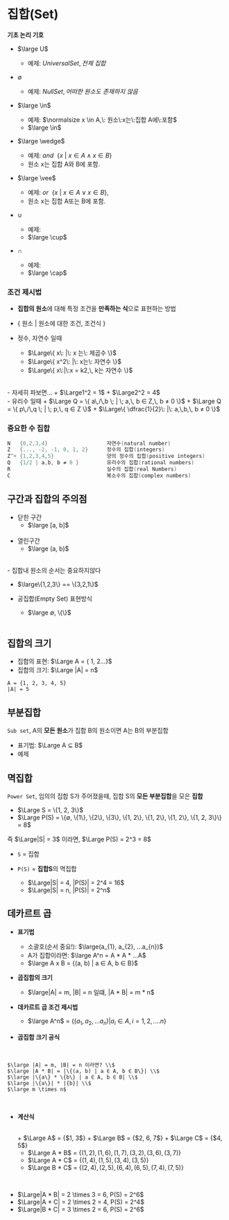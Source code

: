 # 집합(Set)
**기초 논리 기호**
- $\large U$
   - 예제: $Universal Set, 전체\: 집합$

- $\emptyset$
  - 예제: $Null Set, 어떠한\:원소도\:존재하지\:않음$
- $\large  \in$ 
  - 예제: $\normalsize x \in A,\: 원소\:x는\:집합 A에\:포함$ 
   - $\large \in$
- $\large \wedge$
   - 예제: $and \:\:\{ x\:|\:x \in A \wedge x \in B \}$
   - 원소 x는 집합 A와 B에 포함.
- $\large  \vee$
  - 예제: $or \:\:\{ x\:|\: x \in A \vee x \in B \}$,
  - 원소 x는 집합 A또는 B에 포함.
- $\cup$
  - 예제:
  - $\large \cup$
- $\cap$
  - 예제:
  - $\large \cap$
### 조건 제시법

- **집합의 원소**에 대해 특정 조건을 **만족하는 식**으로 표현하는 방법

- $\{$ 원소  |  원소에 대한 조건, 조건식 $\}$
 
 - 정수, 자연수 일때
   + $\Large\{ x\: |\: x 는\: 제곱수 \}$
   + $\Large\{ x^2\: |\: x는\: 자연수 \}$ 
   + $\Large\{ x\:|\:x = k2,\, k는 자연수 \}$ 
   
<br>
 - 자세히 파보면... 
   + $\Large1^2 = 1$
   + $\Large2^2 = 4$
<br>
- 유리수 일때
   + $\Large Q = \{ a\,/\,b \; | \; a,\, b ∈ Z,\, b ≠ 0 \}$
   + $\Large Q = \{ p\,/\,q \; | \; p,\, q ∈ Z \}$
   + $\Large\{ \dfrac{1}{2}\: |\: a,\,b,\, b ≠ 0 \}$

### 중요한 수 집합

 ```cpp
 N   {0,2,3,4}                   자연수(natural number)
 Z   {..., -2, -1, 0, 1, 2}      정수의 집합(integers)
 Z^+ {1,2,3,4,5}                 양의 정수의 집합(positive integers)
 Q   {1/2 | a,b, b ≠ 0 }         유리수의 집합(rational numbers)
 R                               실수의 집합(real Numbers)
 C                               복소수의 집합(complex numbers)
 ```

## **구간과 집합의 주의점**

 - 닫힌 구간
   + $\large [a, b]$
    <br>
 - 열린구간
   + $\large (a, b)$
 <br>
 - 집합내 원소의 순서는 중요하지않다

   + $\large\{1,2,3\} == \{3,2,1\}$
      <br>
 - 공집합(Empty Set) 표현방식

   + $\large ∅, \{\}$
   <br>
## 집합의 크기

- 집합의 표현: $\Large A = { 1, 2...}$
- 집합의 크기: $\Large |A| = n$

```cp
A = {1, 2, 3, 4, 5} 
|A| = 5
```

## 부분집합
`Sub set`, A의 **모든 원소**가 집합 B의 원소이면 A는 B의 부분집합

- 표기법: $\Large A ⊆ B$
- 예제


## 멱집합
`Power Set`, 임의의 집합 S가 주어졌을때, 집합 S의 **모든 부분집합**을 모은 **집합**


   + $\Large S = \{1, 2, 3\}$
   + $\Large P(S) = \{∅, \{1\}, \{2\}, \{3\}, \{1, 2\}, \{1, 2\}, \{1, 2\}, \{1, 2, 3\}\} = 8$

   즉 $\Large|S| = 3$ 이라면, $\Large P(S) = 2^3 = 8$


 - `S` = 집합
 - `P(S)` = **집합S**의 멱집합

    + $\Large|S| = 4, |P(S)| = 2^4 = 16$
    + $\Large|S| = n, |P(S)| = 2^n$




## 데카르트 곱

- **표기법**
   + 소괄호(순서 중요!): $\large(a_{1}, a_{2}, ...a_{n})$
   + A가 집합이라면: $\large A^n = A * A * ...A$
   + $\large A x B = {(a, b) | a ∈ A, b ∈ B}$
- **곱집합의 크기** 
   + $\large|A| = m, |B| = n 일떄, |A * B| = m * n$
- **데카르트 곱 조건 제시법**
  + $\large A^n$  = {$(a_{1}, a_{2}, ...a_{n})| a_{i} ∈ A, i = 1, 2, ....n$}

- **곱집합 크기 공식** 
 <br>

    $\large |A| = m, |B| = n 이라면? \\$
    $\large |A * B| = |\{(a, b) | a ∈ A, b ∈ B\}| \\$
    $\large |\{a\} * \{b\} | a ∈ A, b ∈ B| \\$
    $\large |\{a\}| * |{b}| \\$
    $\large m \times n$
   

<br>

- **계산식**
   
  <br>
   + $\Large  A$ = {$1, 3$}
   + $\Large  B$ = {$2, 6, 7$}
   + $\Large  C$ = {$4, 5$}
   
   <br>
 
   + $\Large A * B$ = {$(1, 2), (1, 6), (1, 7), (3, 2), (3, 6), (3, 7)$}
   + $\Large A * C$ = {$(1, 4), (1, 5), (3, 4), (3, 5)$}
   + $\Large B * C$ = {$(2, 4), (2, 5), (6, 4), (6, 5), (7, 4), (7, 5)$}
<br>


   + $\Large|A * B| = 2 \times 3 = 6, P(S) = 2^6$
   + $\Large|A * C| = 2 \times 2 = 4, P(S) = 2^4$
   + $\Large|B * C| = 3 \times 2 = 6, P(S) = 2^6$

